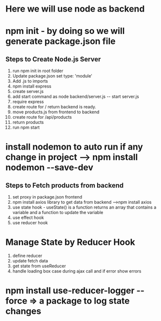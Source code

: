 # Here we will use node as backend

# npm init - by doing so we will generate package.json file

## Steps to Create Node.js Server

1. run npm init in root folder
2. Update package.json set type: 'module'
3. Add .js to imports
4. npm install express
5. create server.js
6. add start command as node backend/server.js -- start server.js
7. require express
8. create route for / return backend is ready.
9. move products.js from frontend to backend
10. create route for /api/products
11. return products
12. run npm start

# install nodemon to auto run if any change in project --> npm install nodemon --save-dev

## Steps to Fetch products from backend

1. set proxy in package.json frontend
2. npm install axios library to get data from backend -->npm install axios
3. use state hook - useState() is a function returns an array that contains a variable and a function to update the variable
4. use effect hook
5. use reducer hook

# Manage State by Reducer Hook

1.  define reducer
2.  update fetch data
3.  get state from useReducer
4.  handle loading box case during ajax call and if error show errors

# npm install use-reducer-logger --force => a package to log state changes
